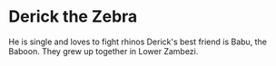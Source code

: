 # Derick the Zebra
He is single and loves to fight rhinos
Derick's best friend is Babu, the Baboon. They grew up together in Lower Zambezi.
